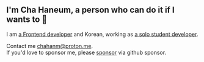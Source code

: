 ## I'm Cha Haneum, a person who can do it if I wants to 🚀

I am [a Frontend developer]() and Korean, working as  [a solo student developer]().<br/>

Contact me [chahanm@proton.me](mailto:chahanm@proton.me).<br/>
If you'd love to sponsor me, please [sponsor](https://github.com/sponsors/chebread) via github sponsor.
